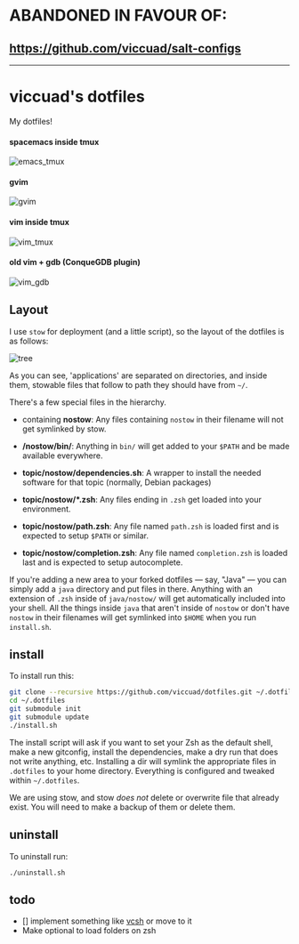 # ABANDONED IN FAVOUR OF:
## https://github.com/viccuad/salt-configs


--------------------------------------------------------------------------


# viccuad's dotfiles

My dotfiles!

#### spacemacs inside tmux
![emacs_tmux](https://github.com/viccuad/dotfiles/raw/master/emacs_tmux.png)

#### gvim
![gvim](https://github.com/viccuad/dotfiles/raw/master/gvim.png)

#### vim inside tmux
![vim_tmux](https://github.com/viccuad/dotfiles/raw/master/vim_tmux.png)

#### old vim + gdb (ConqueGDB plugin)
![vim_gdb](https://github.com/viccuad/dotfiles/raw/master/vim_gdb.png)


## Layout

I use `stow` for deployment (and a little script), so the layout of the
dotfiles is as follows:

![tree](https://github.com/viccuad/dotfiles/raw/master/tree.png)

As you can see, 'applications' are separated on directories, and inside
them, stowable files that follow to path they should have from `~/`.

There's a few special files in the hierarchy.

 - containing **nostow**: Any files containing `nostow` in their filename will
   not get symlinked by stow.

 - **/nostow/bin/**: Anything in `bin/` will get added to your `$PATH` and be
   made available everywhere.

 - **topic/nostow/dependencies.sh**: A wrapper to install the needed software
   for that topic (normally, Debian packages)

 - **topic/nostow/*.zsh**: Any files ending in `.zsh` get loaded into your
   environment.

 - **topic/nostow/path.zsh**: Any file named `path.zsh` is loaded first and is
   expected to setup `$PATH` or similar.

 - **topic/nostow/completion.zsh**: Any file named `completion.zsh` is loaded
   last and is expected to setup autocomplete.

If you're adding a new area to your forked dotfiles — say, "Java" — you
can simply add a `java` directory and put files in there. Anything with
an extension of `.zsh` inside of `java/nostow/` will get automatically
included into your shell. All the things inside `java` that aren't inside
of `nostow` or don't have `nostow` in their filenames will get symlinked
into `$HOME` when you run `install.sh`.


## install

To install run this:

```sh
git clone --recursive https://github.com/viccuad/dotfiles.git ~/.dotfiles
cd ~/.dotfiles
git submodule init
git submodule update
./install.sh
```
The install script will ask if you want to set your Zsh as the default
shell, make a new gitconfig, install the dependencies, make a dry run that
does not write anything, etc.
Installing a dir will symlink the appropriate files in `.dotfiles` to your
home directory. Everything is configured and tweaked within `~/.dotfiles`.

We are using stow, and stow _does_ _not_ delete or overwrite file that
already exist. You will need to make a backup of them or delete them.

## uninstall

To uninstall run:

```
./uninstall.sh
```
## todo

 - [] implement something like [vcsh](https://github.com/RichiH/vcsh) or move to it
 - Make optional to load folders on zsh
